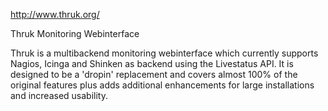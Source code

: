 http://www.thruk.org/

Thruk Monitoring Webinterface

Thruk is a multibackend monitoring webinterface which currently
supports Nagios, Icinga and Shinken as backend using the Livestatus
API. It is designed to be a 'dropin' replacement and covers almost
100% of the original features plus adds additional enhancements for
large installations and increased usability.
